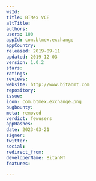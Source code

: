 ```yaml
---
wsId: 
title: BTMex VCE
altTitle: 
authors: 
users: 100
appId: com.btmex.exchange
appCountry: 
released: 2019-09-11
updated: 2019-12-03
version: 1.0.2
stars: 
ratings: 
reviews: 
website: http://www.bitanmt.com
repository: 
issue: 
icon: com.btmex.exchange.png
bugbounty: 
meta: removed
verdict: fewusers
appHashes: 
date: 2023-03-21
signer: 
twitter: 
social: 
redirect_from: 
developerName: BitanMT
features: 

---
```


